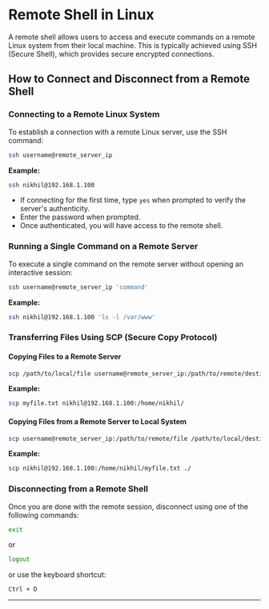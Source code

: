 # Remote Shell in Linux

A remote shell allows users to access and execute commands on a remote Linux system from their local machine. This is typically achieved using SSH (Secure Shell), which provides secure encrypted connections.

## How to Connect and Disconnect from a Remote Shell

### **Connecting to a Remote Linux System**
To establish a connection with a remote Linux server, use the SSH command:
```bash
ssh username@remote_server_ip
```
**Example:**
```bash
ssh nikhil@192.168.1.100
```
- If connecting for the first time, type `yes` when prompted to verify the server's authenticity.
- Enter the password when prompted.
- Once authenticated, you will have access to the remote shell.

### **Running a Single Command on a Remote Server**
To execute a single command on the remote server without opening an interactive session:
```bash
ssh username@remote_server_ip 'command'
```
**Example:**
```bash
ssh nikhil@192.168.1.100 'ls -l /var/www'
```

### **Transferring Files Using SCP (Secure Copy Protocol)**
#### **Copying Files to a Remote Server**
```bash
scp /path/to/local/file username@remote_server_ip:/path/to/remote/destination
```
**Example:**
```bash
scp myfile.txt nikhil@192.168.1.100:/home/nikhil/
```

#### **Copying Files from a Remote Server to Local System**
```bash
scp username@remote_server_ip:/path/to/remote/file /path/to/local/destination
```
**Example:**
```bash
scp nikhil@192.168.1.100:/home/nikhil/myfile.txt ./
```

### **Disconnecting from a Remote Shell**
Once you are done with the remote session, disconnect using one of the following commands:
```bash
exit
```
or
```bash
logout
```
or use the keyboard shortcut:
```
Ctrl + D
```

---
